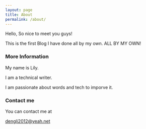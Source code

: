 ```yaml
---
layout: page
title: About
permalink: /about/
---
```


Hello, So nice to meet you guys!

This is the first Blog I have done all by my own. ALL BY MY OWN! 

### More Information

My name is Lily.

I am a technical writer.

I am passionate about words and tech to imporve it.

### Contact me

You can contact me at 

[dengli2012@yeah.net](mailto:dengli2012@yeah.net)
